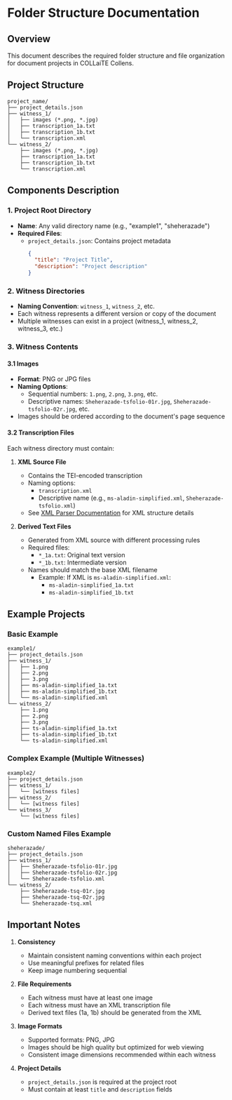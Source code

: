 # Folder Structure Documentation

## Overview
This document describes the required folder structure and file organization for document projects in COLLaiTE Collens.

## Project Structure

```
project_name/
├── project_details.json
├── witness_1/
│   ├── images (*.png, *.jpg)
│   ├── transcription_1a.txt
│   ├── transcription_1b.txt
│   └── transcription.xml
└── witness_2/
    ├── images (*.png, *.jpg)
    ├── transcription_1a.txt
    ├── transcription_1b.txt
    └── transcription.xml
```

## Components Description

### 1. Project Root Directory
- **Name**: Any valid directory name (e.g., "example1", "sheherazade")
- **Required Files**:
  - `project_details.json`: Contains project metadata
    ```json
    {
      "title": "Project Title",
      "description": "Project description"
    }
    ```

### 2. Witness Directories
- **Naming Convention**: `witness_1`, `witness_2`, etc.
- Each witness represents a different version or copy of the document
- Multiple witnesses can exist in a project (witness_1, witness_2, witness_3, etc.)

### 3. Witness Contents

#### 3.1 Images
- **Format**: PNG or JPG files
- **Naming Options**:
  - Sequential numbers: `1.png`, `2.png`, `3.png`, etc.
  - Descriptive names: `Sheherazade-tsfolio-01r.jpg`, `Sheherazade-tsfolio-02r.jpg`, etc.
- Images should be ordered according to the document's page sequence

#### 3.2 Transcription Files
Each witness directory must contain:

1. **XML Source File**
   - Contains the TEI-encoded transcription
   - Naming options:
     - `transcription.xml`
     - Descriptive name (e.g., `ms-aladin-simplified.xml`, `Sheherazade-tsfolio.xml`)
   - See [XML Parser Documentation](./PARSER_DOCUMENTATION.md) for XML structure details

2. **Derived Text Files**
   - Generated from XML source with different processing rules
   - Required files:
     - `*_1a.txt`: Original text version
     - `*_1b.txt`: Intermediate version
   - Names should match the base XML filename
     - Example: If XML is `ms-aladin-simplified.xml`:
       - `ms-aladin-simplified_1a.txt`
       - `ms-aladin-simplified_1b.txt`

## Example Projects

### Basic Example
```
example1/
├── project_details.json
├── witness_1/
│   ├── 1.png
│   ├── 2.png
│   ├── 3.png
│   ├── ms-aladin-simplified_1a.txt
│   ├── ms-aladin-simplified_1b.txt
│   └── ms-aladin-simplified.xml
└── witness_2/
    ├── 1.png
    ├── 2.png
    ├── 3.png
    ├── ts-aladin-simplified_1a.txt
    ├── ts-aladin-simplified_1b.txt
    └── ts-aladin-simplified.xml
```

### Complex Example (Multiple Witnesses)
```
example2/
├── project_details.json
├── witness_1/
│   └── [witness files]
├── witness_2/
│   └── [witness files]
└── witness_3/
    └── [witness files]
```

### Custom Named Files Example
```
sheherazade/
├── project_details.json
├── witness_1/
│   ├── Sheherazade-tsfolio-01r.jpg
│   ├── Sheherazade-tsfolio-02r.jpg
│   └── Sheherazade-tsfolio.xml
└── witness_2/
    ├── Sheherazade-tsq-01r.jpg
    ├── Sheherazade-tsq-02r.jpg
    └── Sheherazade-tsq.xml
```

## Important Notes

1. **Consistency**
   - Maintain consistent naming conventions within each project
   - Use meaningful prefixes for related files
   - Keep image numbering sequential

2. **File Requirements**
   - Each witness must have at least one image
   - Each witness must have an XML transcription file
   - Derived text files (1a, 1b) should be generated from the XML

3. **Image Formats**
   - Supported formats: PNG, JPG
   - Images should be high quality but optimized for web viewing
   - Consistent image dimensions recommended within each witness

4. **Project Details**
   - `project_details.json` is required at the project root
   - Must contain at least `title` and `description` fields
